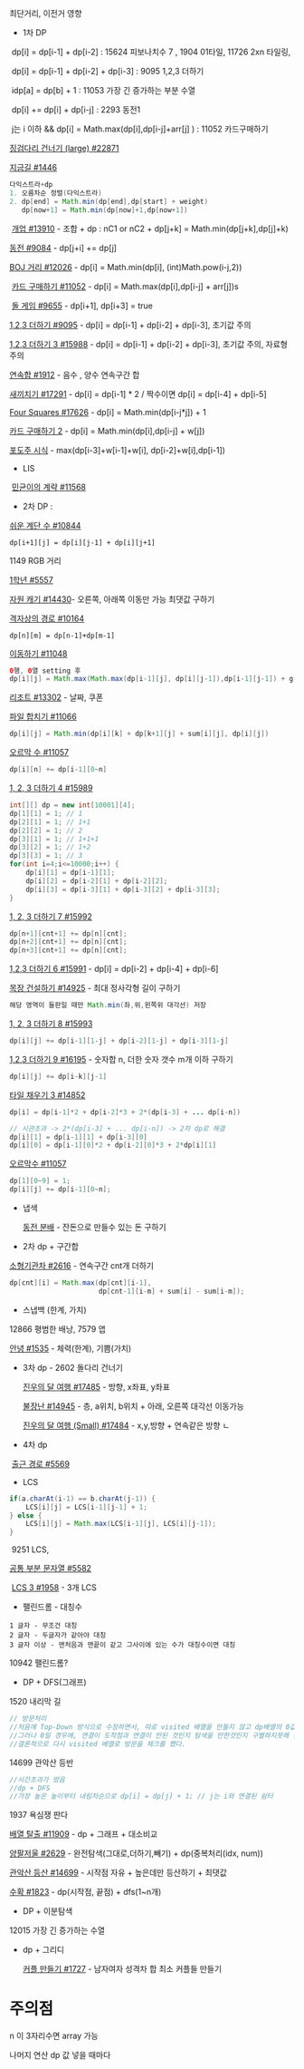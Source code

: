 최단거리, 이전거 영향

* 1차 DP

​	dp[i] = dp[i-1] + dp[i-2]  :  15624 피보나치수 7 , 1904 01타일, 11726 2xn 타일링, 

​	dp[i] = dp[i-1] + dp[i-2] + dp[i-3] :   9095 1,2,3 더하기

​	idp[a] = dp[b] + 1 : 11053 가장 긴 증가하는 부분 수열

​	dp[i] += dp[i] + dp[i-j] : 2293 동전1

​	j는 i 이하 && dp[i] = Math.max(dp[i],dp[i-j]+arr[j] )  : 11052 카드구매하기

[	징검다리 건너기 (large) #22871](https://www.acmicpc.net/problem/22871)

[	지금길 #1446](https://www.acmicpc.net/problem/1446)	

```java
다익스트라+dp 
1. 오름차순 정렬(다익스트라)
2. dp[end] = Math.min(dp[end],dp[start] + weight)   
   dp[now+1] = Math.min(dp[now]+1,dp[now+1])
```

​	[개업 #13910](https://www.acmicpc.net/problem/13910) - 조합 + dp : nC1 or nC2  +  dp[j+k] = Math.min(dp[j+k],dp[j]+k)

[	동전 #9084](https://www.acmicpc.net/problem/9084) - dp[j+i] += dp[j]

[	BOJ 거리 #12026](https://www.acmicpc.net/problem/12026) - dp[i] = Math.min(dp[i], (int)Math.pow(i-j,2))

​	[카드 구매하기 #11052](https://www.acmicpc.net/problem/11052) - dp[i] = Math.max(dp[i],dp[i-j] + arr[j])s

​	[돌 게임 #9655](https://www.acmicpc.net/problem/9655) - dp[i+1], dp[i+3] = true

[1,2,3 더하기 #9095](https://www.acmicpc.net/problem/9095) - dp[i] = dp[i-1] + dp[i-2] + dp[i-3], 초기값 주의

[1,2,3 더하기 3 #15988](https://www.acmicpc.net/problem/15988) - dp[i] = dp[i-1] + dp[i-2] + dp[i-3], 초기값 주의, 자료형 주의

[연속합 #1912](https://www.acmicpc.net/problem/1912) - 음수 , 양수 연속구간 합

[새끼치기 #17291](https://www.acmicpc.net/problem/17291) - dp[i] = dp[i-1] * 2   /    짝수이면 dp[i] = dp[i-4] + dp[i-5]

[Four Squares #17626](https://www.acmicpc.net/problem/17626) - dp[i] = Math.min(dp[i-j*j]) + 1

[카드 구매하기 2](https://www.acmicpc.net/problem/16194) - dp[i] = Math.min(dp[i],dp[i-j] + w[j])

[포도주 시식](https://www.acmicpc.net/problem/2156) - max(dp[i-3]+w[i-1]+w[i], dp[i-2]+w[i],dp[i-1])

* LIS

​	[민균이의 계략 #11568](https://www.acmicpc.net/problem/11568)



* 2차 DP : 

[쉬운 계단 수 #10844](https://www.acmicpc.net/problem/10844) 

```
dp[i+1][j] = dp[i][j-1] + dp[i][j+1]
```

1149 RGB 거리

[1학년 #5557](https://www.acmicpc.net/problem/5557)

[자원 캐기 #14430](https://www.acmicpc.net/problem/14430)- 오른쪽, 아래쪽 이동만 가능 최댓값 구하기

[격자상의 경로 #10164](https://www.acmicpc.net/problem/10164) 

```
dp[n][m] = dp[n-1]+dp[m-1]
```

[이동하기 #11048](https://www.acmicpc.net/problem/11048)

```java
0행, 0열 setting 후
dp[i][j] = Math.max(Math.max(dp[i-1][j], dp[i][j-1]),dp[i-1][j-1]) + graph[i][j];
```

[리조트 #13302](https://www.acmicpc.net/problem/13302) - 날짜, 쿠폰

[파일 합치기 #11066](https://www.acmicpc.net/problem/11066) 

```java
dp[i][j] = Math.min(dp[i][k] + dp[k+1][j] + sum[i][j], dp[i][j])
```

[오르막 수 #11057](https://www.acmicpc.net/problem/11057) 

```java
dp[i][n] += dp[i-1][0~n]
```

[1, 2, 3 더하기 4 #15989](https://www.acmicpc.net/problem/15989) 

```java
int[][] dp = new int[10001][4];
dp[1][1] = 1; // 1
dp[2][1] = 1; // 1+1
dp[2][2] = 1; // 2
dp[3][1] = 1; // 1+1+1
dp[3][2] = 1; // 1+2
dp[3][3] = 1; // 3
for(int i=4;i<=10000;i++) {
    dp[i][1] = dp[i-1][1];
    dp[i][2] = dp[i-2][1] + dp[i-2][2];
    dp[i][3] = dp[i-3][1] + dp[i-3][2] + dp[i-3][3];
}
```

[1, 2, 3 더하기 7 #15992](https://www.acmicpc.net/problem/15992)

```java
dp[n+1][cnt+1] += dp[n][cnt];
dp[n+2][cnt+1] += dp[n][cnt];
dp[n+3][cnt+1] += dp[n][cnt];
```

[1,2,3 더하기 6 #15991](https://www.acmicpc.net/problem/15991) - dp[i] = dp[i-2] + dp[i-4] + dp[i-6]

[목장 건설하기 #14925](https://www.acmicpc.net/problem/14925) - 최대 정사각형 길이 구하기

```java
해당 영역이 들판일 때만 Math.min(좌,위,왼쪽위 대각선) 저장
```

[1, 2, 3 더하기 8 #15993](https://www.acmicpc.net/problem/15993) 

```java
dp[i][j] += dp[i-1][1-j] + dp[i-2][1-j] + dp[i-3][1-j]
```

[1,2,3 더하기 9 #16195](https://www.acmicpc.net/problem/16195) - 숫자합 n, 더한 숫자 갯수 m개 이하 구하기

```java
dp[i][j] += dp[i-k][j-1]
```

[타일 채우기 3 #14852](https://www.acmicpc.net/problem/14852) 

```java
dp[i] = dp[i-1]*2 + dp[i-2]*3 + 2*(dp[i-3] + ... dp[i-n])

// 시관초과 -> 2*(dp[i-3] + ... dp[i-n]) -> 2차 dp로 해결
dp[i][1] = dp[i-1][1] + dp[i-3][0]
dp[i][0] = dp[i-1][0]*2 + dp[i-2][0]*3 + 2*dp[i][1]
```

[오르막수 #11057](https://www.acmicpc.net/problem/11057)

```java
dp[1][0~9] = 1;
dp[i][j] += dp[i-1][0~n];
```



* 냅색

  [동전 분배](https://www.acmicpc.net/problem/1943) - 잔돈으로 만들수 있는 돈 구하기





* 2차 dp + 구간합

[소형기관차 #2616](https://www.acmicpc.net/problem/2616) - 연속구간 cnt개 더하기 

```java
dp[cnt][i] = Math.max(dp[cnt][i-1],
                      dp[cnt-1][i-m] + sum[i] - sum[i-m]);
```



* 스냅백 (한계, 가치)

12866 평범한 배낭, 7579 앱

[안녕 #1535](https://www.acmicpc.net/problem/1535) - 체력(한계), 기쁨(가치)

* 3차 dp - 2602 돌다리 건너기

  [진우의 달 여행 #17485](https://www.acmicpc.net/problem/17485) - 방향, x좌표, y좌표

  [불장난 #14945](https://www.acmicpc.net/problem/14945) - 층, a위치, b위치 +  아래, 오른쪽 대각선 이동가능 

  [진우의 달 여행 (Small) #17484](https://www.acmicpc.net/problem/17484)  - x,y,방향 + 연속같은 방향 ㄴ

* 4차 dp

​	[출근 경로 #5569](https://www.acmicpc.net/problem/5569)



* LCS

```java
if(a.charAt(i-1) == b.charAt(j-1)) {
	LCS[i][j] = LCS[i-1][j-1] + 1;
} else {
	LCS[i][j] = Math.max(LCS[i-1][j], LCS[i][j-1]);
}
```

​	9251 LCS, 

[	공통 부분 문자열 #5582](https://www.acmicpc.net/problem/5582)

​	[LCS 3 #1958](https://www.acmicpc.net/problem/1958) - 3개 LCS

* 팰린드롬 - 대칭수

```
1 글자 - 무조건 대칭
2 글자 - 두글자가 같아야 대칭
3 글자 이상 - 맨처음과 맨끝이 같고 그사이에 있는 수가 대칭수이면 대칭
```

10942 팰린드롬?



*  DP + DFS(그래프)

1520 내리막 길

```java
// 방문처리
//처음에 Top-Down 방식으로 수정하면서, 따로 visited 배열을 만들지 않고 dp배열의 0값을 미방문으로 인식하고 구현했다.
//그러나 0일 경우에, 연결이 도착점과 연결이 안된 것인지 탐색을 안한것인지 구별하지못해 탐색을 했음에도 도착점과 연결이 안된 경로를 재탐색하기 때문에 시간초과가 난다.
//결론적으로 다시 visited 배열로 방문을 체크를 했다.
```

14699 관악산 등반

```java
//시간초과가 떴음
//dp + DFS
//가장 높은 높이부터 내림차순으로 dp[i] = dp[j] + 1; // j는 i와 연결된 쉼터
```

1937 욕심쟁 판다

[배열 탈출 #11909](https://www.acmicpc.net/problem/11909) - dp + 그래프 + 대소비교

[양팔저울 #2629](https://www.acmicpc.net/problem/2629) - 완전탐색(그대로,더하기,빼기) + dp(중복처리(idx, num))

[관악산 등산 #14699](https://www.acmicpc.net/problem/14699) - 시작점 자유 + 높은데만 등산하기 + 최댓값

[수확 #1823](https://www.acmicpc.net/problem/1823) - dp(시작점, 끝점) + dfs(1~n개)

* DP + 이분탐색

12015 가장 긴 증가하는 수열



* dp + 그리디

  [커플 만들기 #1727](https://www.acmicpc.net/problem/1727) - 남자여자 성격차 합 최소 커플들 만들기

# 주의점

n 이 3자리수면 array 가능 

나머지 연산 dp 값 넣을 때마다

